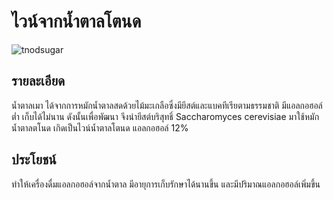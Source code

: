 # ไวน์จากน้ำตาลโตนด
![tnodsugar](https://github.com/pruck12345555/git101/blob/assets/tnodsugar.png)
## รายละเอียด
น้ำตาลเมา ได้จากการหมักน้ำตาลสดด้วยไม้มะเกลือซึ่งมียีสต์และแบคทีเรียตามธรรมชาติ มีแอลกอฮอล์ต่ำ เก็บได้ไม่นาน ดังนั้นเพื่อพัฒนา จึงนำยีสต์บริสุทธิ์ Saccharomyces cerevisiae มาใช้หมักน้ำตาลตโนด เกิดเป็นไวน์น้ำตาลโตนด แอลกอฮอล์ 12%

## ประโยชน์
ทำให้เครื่องดื่มแอลกอฮอล์จากน้ำตาล มีอายุการเก็บรักษาได้นานขึ้น และมีปริมาณแอลกอฮอล์เพิ่มขึ้น